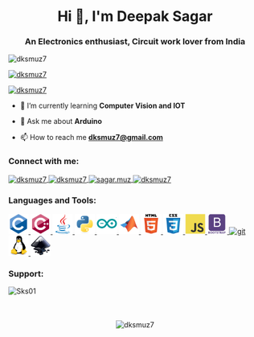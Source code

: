 <!--
**dksmuz7/dksmuz7** is a ✨ _special_ ✨ repository because its `README.md` (this file) appears on your GitHub profile.

Here are some ideas to get you started:

- 🔭 I’m currently working on ...
- 🌱 I’m currently learning ...
- 👯 I’m looking to collaborate on ...
- 🤔 I’m looking for help with ...
- 💬 Ask me about ...
- 📫 How to reach me: ...
- 😄 Pronouns: ...
- ⚡ Fun fact: ...
-->

<h1 align="center">Hi 👋, I'm Deepak Sagar</h1>
<h3 align="center">An Electronics enthusiast, Circuit work lover from India</h3>

<p align="left">
    <img src="https://komarev.com/ghpvc/?username=dksmuz7&label=Profile%20views&color=0e75b6&style=flat" alt="dksmuz7" />
</p>

<p align="left">
    <a href="https://github.com/ryo-ma/github-profile-trophy">
        <img src="https://github-profile-trophy.vercel.app/?username=dksmuz7" alt="dksmuz7" />
    </a>
</p>

<p align="left">
    <a href="https://twitter.com/dksmuz7" target="blank">
        <img src="https://img.shields.io/twitter/follow/dksmuz7?logo=twitter&style=for-the-badge" alt="dksmuz7" />
    </a>
</p>

- 🌱 I’m currently learning **Computer Vision and IOT**

- 💬 Ask me about **Arduino**

- 📫 How to reach me **dksmuz7@gmail.com**

<h3 align="left">Connect with me:</h3>
<p align="left">
    <a href="https://twitter.com/dksmuz7" target="blank">
        <img align="center"
            src="https://raw.githubusercontent.com/rahuldkjain/github-profile-readme-generator/master/src/images/icons/Social/twitter.svg"
            alt="dksmuz7" height="30" width="40" />
    </a>
    <a href="https://linkedin.com/in/dksmuz7" target="blank">
        <img align="center"
            src="https://raw.githubusercontent.com/rahuldkjain/github-profile-readme-generator/master/src/images/icons/Social/linked-in-alt.svg"
            alt="dksmuz7" height="30" width="40" />
    </a>
    <a href="https://instagram.com/sagar.muz" target="blank">
        <img align="center"
            src="https://raw.githubusercontent.com/rahuldkjain/github-profile-readme-generator/master/src/images/icons/Social/instagram.svg"
            alt="sagar.muz" height="30" width="40" />
    </a>
    <a href="https://www.leetcode.com/dksmuz7" target="blank">
        <img align="center"
            src="https://raw.githubusercontent.com/rahuldkjain/github-profile-readme-generator/master/src/images/icons/Social/leet-code.svg"
            alt="dksmuz7" height="30" width="40" />
    </a>
</p>

<h3 align="left">Languages and Tools:</h3>
<p align="left">
    <a href="https://www.cprogramming.com/" target="_blank">
        <img src="https://raw.githubusercontent.com/devicons/devicon/master/icons/c/c-original.svg" alt="c" width="40" height="40" />
    </a>
    <a href="https://www.w3schools.com/cpp/" target="_blank">
        <img src="https://raw.githubusercontent.com/devicons/devicon/master/icons/cplusplus/cplusplus-original.svg" alt="cplusplus" width="40" height="40" />
    </a>
    <a href="https://www.java.com" target="_blank"> 
        <img src="https://raw.githubusercontent.com/devicons/devicon/master/icons/java/java-original.svg" alt="java" width="40" height="40" />
    </a>
    <a href="https://www.python.org" target="_blank"> 
        <img src="https://raw.githubusercontent.com/devicons/devicon/master/icons/python/python-original.svg" alt="python" width="40" height="40" />
    </a>
    <a href="https://www.arduino.cc/" target="_blank"> 
        <img src="https://raw.githubusercontent.com/devicons/devicon/master/icons/arduino/arduino-original.svg" alt="arduino" width="40" height="40" />
    </a>
    <a href="https://www.mathworks.com/" target="_blank"> 
        <img src="https://raw.githubusercontent.com/devicons/devicon/master/icons/matlab/matlab-original.svg" alt="matlab" width="40" height="40" />
    </a>
    <a href="https://www.w3.org/html/" target="_blank">
        <img src="https://raw.githubusercontent.com/devicons/devicon/master/icons/html5/html5-original-wordmark.svg" alt="html5" width="40" height="40" />
    </a>
    <a href="https://www.w3schools.com/css/" target="_blank">
        <img src="https://raw.githubusercontent.com/devicons/devicon/master/icons/css3/css3-original-wordmark.svg" alt="css3" width="40" height="40" />
    </a>
    <a href="https://developer.mozilla.org/en-US/docs/Web/JavaScript" target="_blank"> 
        <img src="https://raw.githubusercontent.com/devicons/devicon/master/icons/javascript/javascript-original.svg" alt="javascript" width="40" height="40" />
    </a>
    <a href="https://getbootstrap.com" target="_blank">
        <img src="https://raw.githubusercontent.com/devicons/devicon/master/icons/bootstrap/bootstrap-plain-wordmark.svg" alt="bootstrap" width="40" height="40" />
    </a>
    <a href="https://git-scm.com/" target="_blank">
        <img src="https://www.vectorlogo.zone/logos/git-scm/git-scm-icon.svg" alt="git" width="40" height="40" />
    </a>
    <a href="https://www.linux.org/" target="_blank">
        <img src="https://raw.githubusercontent.com/devicons/devicon/master/icons/linux/linux-original.svg" alt="linux" width="40" height="40" />
    </a>
    <a href="https://www.inkscape.org/" target="_blank">
        <img src="https://raw.githubusercontent.com/devicons/devicon/master/icons/inkscape/inkscape-original.svg" alt="linux" width="40" height="40" />
    </a>
</p>

<h3 align="left">Support:</h3>
<p>
    <a href="https://www.buymeacoffee.com/dksmuz7">
        <img align="left" src="https://cdn.buymeacoffee.com/buttons/v2/default-yellow.png" height="50" width="210" alt="Sks01" />
    </a>
</p>
<br>
<br>
<br>
<p align="center">
    <img align="center" src="https://github-readme-stats.vercel.app/api/top-langs?username=dksmuz7&show_icons=true&locale=en&layout=compact" alt="dksmuz7" />
</p>
